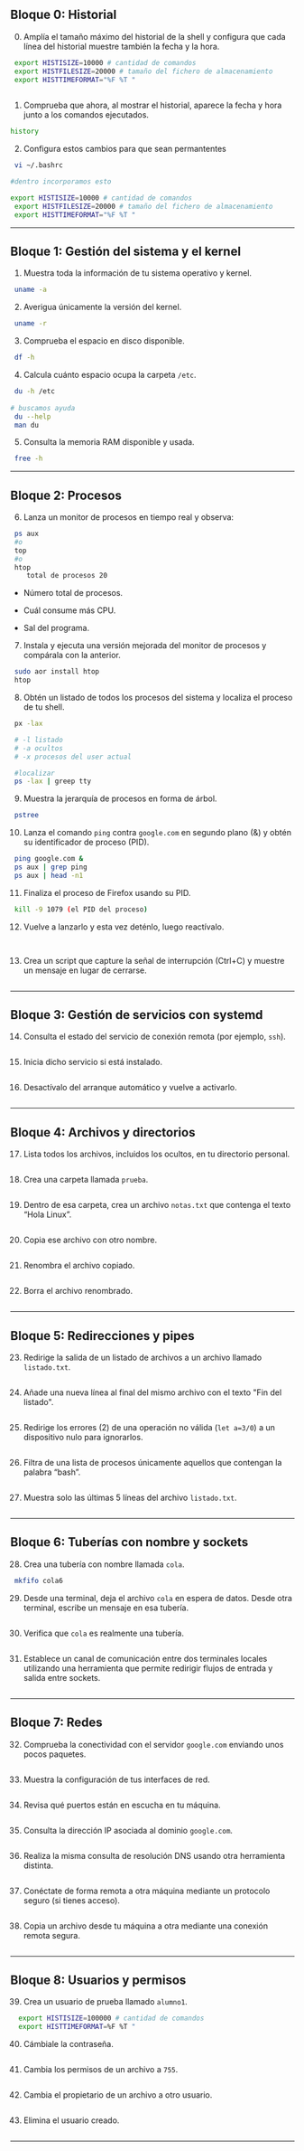 ## **Bloque 0: Historial**

0. Amplía el tamaño máximo del historial de la shell y configura que cada línea del historial muestre también la fecha y la hora.

```bash
 export HISTISIZE=10000 # cantidad de comandos
 export HISTFILESIZE=20000 # tamaño del fichero de almacenamiento
 export HISTTIMEFORMAT="%F %T "
 
```

1. Comprueba que ahora, al mostrar el historial, aparece la fecha y hora junto a los comandos ejecutados.

```bash
history
```

2. Configura estos cambios para que sean permantentes
```bash
 vi ~/.bashrc

#dentro incorporamos esto

export HISTISIZE=10000 # cantidad de comandos
 export HISTFILESIZE=20000 # tamaño del fichero de almacenamiento
 export HISTTIMEFORMAT="%F %T "
```

---

## **Bloque 1: Gestión del sistema y el kernel**

1. Muestra toda la información de tu sistema operativo y kernel.
```bash
 uname -a
```
    
2. Averigua únicamente la versión del kernel.
```bash
 uname -r
```
    
3. Comprueba el espacio en disco disponible.
```bash
 df -h
```
    
4. Calcula cuánto espacio ocupa la carpeta `/etc`.
```bash
 du -h /etc
 
# buscamos ayuda
 du --help
 man du	
```
    
5. Consulta la memoria RAM disponible y usada.
```bash
 free -h
```
    

---

## **Bloque 2: Procesos**

6. Lanza un monitor de procesos en tiempo real y observa:
```bash
 ps aux
 #o
 top
 #o
 htop
	total de procesos 20
```
    
- Número total de procesos.
	
- Cuál consume más CPU.
	
- Sal del programa.
        
7. Instala y ejecuta una versión mejorada del monitor de procesos y compárala con la anterior.
```bash
 sudo aor install htop
 htop
```
    
8. Obtén un listado de todos los procesos del sistema y localiza el proceso de tu shell.
```bash
 px -lax

 # -l listado
 # -a ocultos
 # -x procesos del user actual

 #localizar
 ps -lax | greep tty
```
    
9. Muestra la jerarquía de procesos en forma de árbol.
```bash
 pstree
```
    
10. Lanza el comando `ping` contra `google.com` en segundo plano (&) y obtén su identificador de proceso (PID).
```bash
 ping google.com &
 ps aux | grep ping
 ps aux | head -n1
```
    
11. Finaliza el proceso de Firefox usando su PID.
```bash
 kill -9 1079 (el PID del proceso)
```
    
12. Vuelve a lanzarlo y esta vez deténlo, luego reactívalo.
```bash
 
```
    
13. Crea un script que capture la señal de interrupción (Ctrl+C) y muestre un mensaje en lugar de cerrarse.
```bash

```
    

---

## **Bloque 3: Gestión de servicios con systemd**

14. Consulta el estado del servicio de conexión remota (por ejemplo, `ssh`).
```bash

```
    
15. Inicia dicho servicio si está instalado.
```bash

```
    
16. Desactívalo del arranque automático y vuelve a activarlo.
```bash

```
    

---

## **Bloque 4: Archivos y directorios**

17. Lista todos los archivos, incluidos los ocultos, en tu directorio personal.
```bash

```
    
18. Crea una carpeta llamada `prueba`.
```bash

```
    
19. Dentro de esa carpeta, crea un archivo `notas.txt` que contenga el texto “Hola Linux”.
```bash

```
    
20. Copia ese archivo con otro nombre.
```bash

```
    
21. Renombra el archivo copiado.
```bash

```
    
22. Borra el archivo renombrado.
```bash

```
    

---

## **Bloque 5: Redirecciones y pipes**

23. Redirige la salida de un listado de archivos a un archivo llamado `listado.txt`.
```bash

```
    
24. Añade una nueva línea al final del mismo archivo con el texto "Fin del listado".
```bash

```
    
25. Redirige los errores (2) de una operación no válida (`let a=3/0`) a un dispositivo nulo para ignorarlos.
```bash

```
    
26. Filtra de una lista de procesos únicamente aquellos que contengan la palabra “bash”.
```bash

```
    
27. Muestra solo las últimas 5 líneas del archivo `listado.txt`.
```bash

```
    

---

## **Bloque 6: Tuberías con nombre y sockets**

28. Crea una tubería con nombre llamada `cola`.
```bash
 mkfifo cola6
```
    
29. Desde una terminal, deja el archivo `cola` en espera de datos. Desde otra terminal, escribe un mensaje en esa tubería.
```bash

```
    
30. Verifica que `cola` es realmente una tubería.
```bash

```
    
31. Establece un canal de comunicación entre dos terminales locales utilizando una herramienta que permite redirigir flujos de entrada y salida entre sockets.
```bash

```
    

---

## **Bloque 7: Redes**

32. Comprueba la conectividad con el servidor `google.com` enviando unos pocos paquetes.
```bash

```
    
33. Muestra la configuración de tus interfaces de red.
```bash

```
    
34. Revisa qué puertos están en escucha en tu máquina.
```bash

```
    
35. Consulta la dirección IP asociada al dominio `google.com`.
```bash

```
    
36. Realiza la misma consulta de resolución DNS usando otra herramienta distinta.
```bash

```
    
37. Conéctate de forma remota a otra máquina mediante un protocolo seguro (si tienes acceso).
```bash

```
    
38. Copia un archivo desde tu máquina a otra mediante una conexión remota segura.
```bash

```
    

---

## **Bloque 8: Usuarios y permisos**

39. Crea un usuario de prueba llamado `alumno1`.
```bash
  export HISTISIZE=100000 # cantidad de comandos
  export HISTTIMEFORMAT=%F %T "
```
    
40. Cámbiale la contraseña.
```bash

```
    
41. Cambia los permisos de un archivo a `755`.
```bash

```
    
42. Cambia el propietario de un archivo a otro usuario.
```bash

```
    
43. Elimina el usuario creado.
```bash

```
    

---
